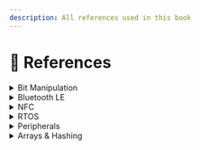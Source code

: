 ```yaml
---
description: All references used in this book
---
```


# 📖 References

<details>

<summary>Bit Manipulation</summary>

[C - Bits Manipulation](https://www.tutorialspoint.com/ansi\_c/c\_bits\_manipulation.htm)

[Log2Base2](https://log2base2.com/)

</details>

<details>

<summary>Bluetooth LE</summary>

[DevAcademy NordicSemi](https://academy.nordicsemi.com/courses/bluetooth-low-energy-fundamentals/)

[Developer NordicSemi](https://developer.nordicsemi.com/nRF\_Connect\_SDK/doc/latest/zephyr/connectivity/bluetooth/index.html)

[Docs Zephyr Project](https://docs.zephyrproject.org/latest/connectivity/bluetooth/index.html)

</details>

<details>

<summary>NFC</summary>

[Nomtek](https://www.nomtek.com/blog/what-are-nfc-tags)

[Kevin](https://www.kevin.eu/blog/nfc-payments/)

</details>

<details>

<summary>RTOS</summary>

[What Is a Real-Time Operating System (RTOS)?](https://www.windriver.com/solutions/learning/rtos)

[FreeRTOS Wikipedia](https://en.wikipedia.org/wiki/FreeRTOS)

[Zephyr Wikipedia](https://en.wikipedia.org/wiki/Zephyr\_\(operating\_system\))

</details>

<details>

<summary>Peripherals</summary>

[Academy NordicSemi](https://academy.nordicsemi.com/courses/nrf-connect-sdk-fundamentals)

</details>

<details>

<summary>Arrays &#x26; Hashing</summary>

[Time complexity Big 0 for Javascript Array methods and examples.](https://dev.to/lukocastillo/time-complexity-big-0-for-javascript-array-methods-and-examples-mlg)

[How JavaScript Works: Arrays vs Hash Tables](https://medium.com/sessionstack-blog/how-javascript-works-arrays-vs-hash-tables-ab769bf84a2d)

</details>
